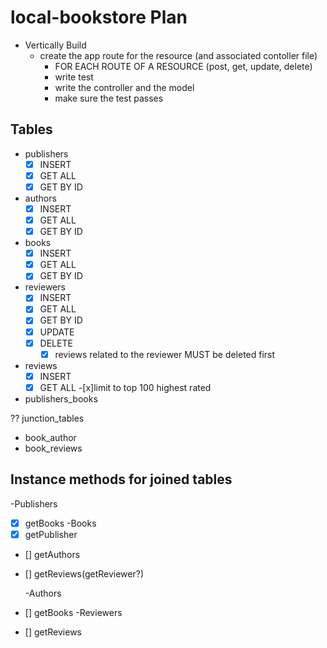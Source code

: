 # local-bookstore Plan

- Vertically Build
  - create the app route for the resource (and associated contoller file)
    - FOR EACH ROUTE OF A RESOURCE (post, get, update, delete)
    - write test
    - write the controller and the model
    - make sure the test passes

## Tables

- publishers
  - [x] INSERT
  - [x] GET ALL
  - [x] GET BY ID
- authors
  - [x] INSERT
  - [x] GET ALL
  - [x] GET BY ID
- books
  - [x] INSERT
  - [x] GET ALL
  - [x] GET BY ID
- reviewers
  - [x] INSERT
  - [x] GET ALL
  - [x] GET BY ID
  - [x] UPDATE
  - [x] DELETE
    - [x] reviews related to the reviewer MUST be deleted first
- reviews
  - [x] INSERT
  - [x] GET ALL -[x]limit to top 100 highest rated
- publishers_books

?? junction_tables

- book_author
- book_reviews

## Instance methods for joined tables

-Publishers

- [x] getBooks
      -Books
- [x] getPublisher
- [] getAuthors
- [] getReviews(getReviewer?)

  -Authors

- [] getBooks
  -Reviewers
- [] getReviews
